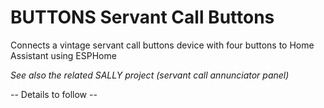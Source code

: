# BUTTONS Servant Call Buttons

Connects a vintage servant call buttons device with four buttons to Home Assistant using ESPHome

_See also the related SALLY project (servant call annunciator panel)_

-- Details to follow -- 
